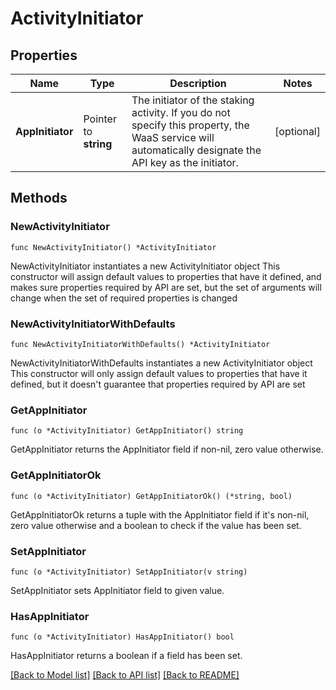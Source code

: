 # ActivityInitiator

## Properties

Name | Type | Description | Notes
------------ | ------------- | ------------- | -------------
**AppInitiator** | Pointer to **string** | The initiator of the staking activity. If you do not specify this property, the WaaS service will automatically designate the API key as the initiator. | [optional] 

## Methods

### NewActivityInitiator

`func NewActivityInitiator() *ActivityInitiator`

NewActivityInitiator instantiates a new ActivityInitiator object
This constructor will assign default values to properties that have it defined,
and makes sure properties required by API are set, but the set of arguments
will change when the set of required properties is changed

### NewActivityInitiatorWithDefaults

`func NewActivityInitiatorWithDefaults() *ActivityInitiator`

NewActivityInitiatorWithDefaults instantiates a new ActivityInitiator object
This constructor will only assign default values to properties that have it defined,
but it doesn't guarantee that properties required by API are set

### GetAppInitiator

`func (o *ActivityInitiator) GetAppInitiator() string`

GetAppInitiator returns the AppInitiator field if non-nil, zero value otherwise.

### GetAppInitiatorOk

`func (o *ActivityInitiator) GetAppInitiatorOk() (*string, bool)`

GetAppInitiatorOk returns a tuple with the AppInitiator field if it's non-nil, zero value otherwise
and a boolean to check if the value has been set.

### SetAppInitiator

`func (o *ActivityInitiator) SetAppInitiator(v string)`

SetAppInitiator sets AppInitiator field to given value.

### HasAppInitiator

`func (o *ActivityInitiator) HasAppInitiator() bool`

HasAppInitiator returns a boolean if a field has been set.


[[Back to Model list]](../README.md#documentation-for-models) [[Back to API list]](../README.md#documentation-for-api-endpoints) [[Back to README]](../README.md)



